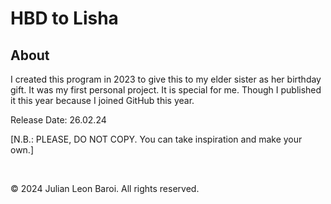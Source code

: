 # HBD to Lisha
<p>
  <h2> About </h2>
  I created this program in 2023 to give this to my elder sister as her birthday gift. It was my first personal project. It is special for me. Though I published it 
  this year because I joined GitHub this year.
</p>
<p>
  Release Date: 26.02.24
</p>
<p>
  [N.B.: PLEASE, DO NOT COPY. You can take inspiration and make your own.]
</p>
<br>
<p>
  © 2024 Julian Leon Baroi. All rights reserved.
</p>
